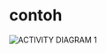 # contoh
![ACTIVITY DIAGRAM 1](https://user-images.githubusercontent.com/22215113/113009830-8494b600-91a2-11eb-8483-4dc59e6df123.png)
